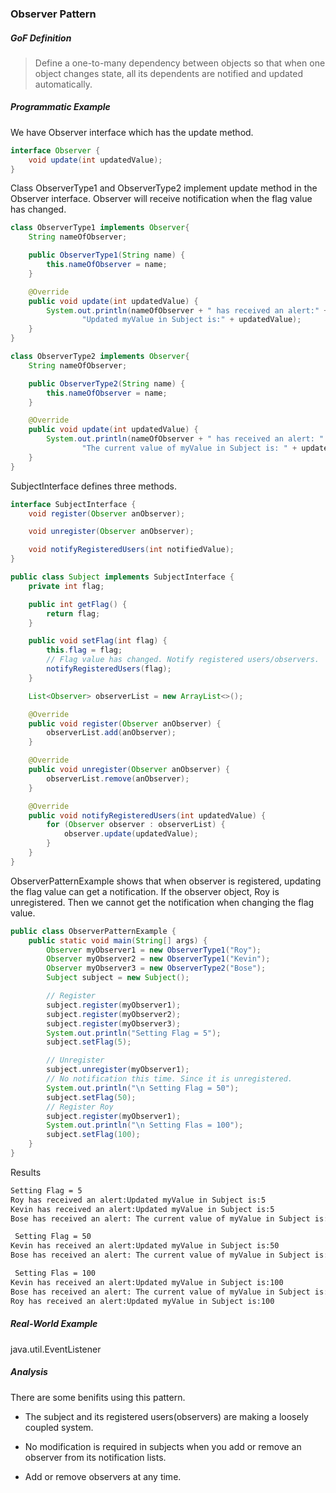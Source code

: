 ### Observer Pattern

##### GoF Definition

> Define a one-to-many dependency between objects so that when one object changes state, all its dependents are notified and updated automatically.

##### Programmatic Example

We have Observer interface which has the update method.

```java
interface Observer {
    void update(int updatedValue);
}
```

Class ObserverType1 and ObserverType2 implement update method in the Observer interface. Observer will receive notification when the flag value has changed.

```java
class ObserverType1 implements Observer{
    String nameOfObserver;

    public ObserverType1(String name) {
        this.nameOfObserver = name;
    }

    @Override
    public void update(int updatedValue) {
        System.out.println(nameOfObserver + " has received an alert:" +
                "Updated myValue in Subject is:" + updatedValue);
    }
}
```

```java
class ObserverType2 implements Observer{
    String nameOfObserver;

    public ObserverType2(String name) {
        this.nameOfObserver = name;
    }

    @Override
    public void update(int updatedValue) {
        System.out.println(nameOfObserver + " has received an alert: " +
                "The current value of myValue in Subject is: " + updatedValue);
    }
}
```

SubjectInterface defines three methods. 

```java
interface SubjectInterface {
    void register(Observer anObserver);

    void unregister(Observer anObserver);

    void notifyRegisteredUsers(int notifiedValue);
}
```

```java
public class Subject implements SubjectInterface {
    private int flag;

    public int getFlag() {
        return flag;
    }

    public void setFlag(int flag) {
        this.flag = flag;
        // Flag value has changed. Notify registered users/observers.
        notifyRegisteredUsers(flag);
    }

    List<Observer> observerList = new ArrayList<>();

    @Override
    public void register(Observer anObserver) {
        observerList.add(anObserver);
    }

    @Override
    public void unregister(Observer anObserver) {
        observerList.remove(anObserver);
    }

    @Override
    public void notifyRegisteredUsers(int updatedValue) {
        for (Observer observer : observerList) {
            observer.update(updatedValue);
        }
    }
}
```

ObserverPatternExample shows that when observer is registered, updating the flag value can get a notification. If the observer object, Roy is unregistered. Then we cannot get the notification when changing the flag value.

```java
public class ObserverPatternExample {
    public static void main(String[] args) {
        Observer myObserver1 = new ObserverType1("Roy");
        Observer myObserver2 = new ObserverType1("Kevin");
        Observer myObserver3 = new ObserverType2("Bose");
        Subject subject = new Subject();

        // Register
        subject.register(myObserver1);
        subject.register(myObserver2);
        subject.register(myObserver3);
        System.out.println("Setting Flag = 5");
        subject.setFlag(5);

        // Unregister
        subject.unregister(myObserver1);
        // No notification this time. Since it is unregistered.
        System.out.println("\n Setting Flag = 50");
        subject.setFlag(50);
        // Register Roy
        subject.register(myObserver1);
        System.out.println("\n Setting Flas = 100");
        subject.setFlag(100);
    }
}
```

Results

```markdown
Setting Flag = 5
Roy has received an alert:Updated myValue in Subject is:5
Kevin has received an alert:Updated myValue in Subject is:5
Bose has received an alert: The current value of myValue in Subject is: 5

 Setting Flag = 50
Kevin has received an alert:Updated myValue in Subject is:50
Bose has received an alert: The current value of myValue in Subject is: 50

 Setting Flas = 100
Kevin has received an alert:Updated myValue in Subject is:100
Bose has received an alert: The current value of myValue in Subject is: 100
Roy has received an alert:Updated myValue in Subject is:100
```

##### Real-World Example

java.util.EventListener

##### Analysis

There are some benifits using this pattern.

- The subject and its registered users(observers) are making a loosely coupled system.

- No modification is required in subjects when you add or remove an observer from its notification lists.

- Add or remove observers at any time.